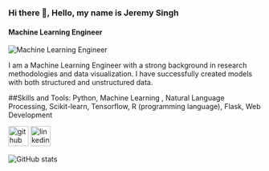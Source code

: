 ### Hi there 👋, Hello, my name is Jeremy Singh
#### Machine Learning Engineer
![Machine Learning Engineer]([https://www.microsoft.com/en-us/research/uploads/prod/2019/12/Theme_navy_ML-NLS-A_12_2019_1920x720-1920x720.jpg](https://github.com/Jeremys11/JeremySingh/blob/main/banner%20machine%20learning.jpg))

I am a Machine Learning Engineer with a strong background in research methodologies and data visualization. I have successfully created models with both structured and unstructured data.

##Skills and Tools: 
Python, Machine Learning , Natural Language Processing, Scikit-learn, Tensorflow, R (programming language), Flask, Web Development



[<img src='https://cdn.jsdelivr.net/npm/simple-icons@3.0.1/icons/github.svg' alt='github' height='40'>](https://github.com/Jeremys11)  [<img src='https://cdn.jsdelivr.net/npm/simple-icons@3.0.1/icons/linkedin.svg' alt='linkedin' height='40'>](https://www.linkedin.com/in/https://www.linkedin.com/in/jeremysingh116//)  

![GitHub stats](https://github-readme-stats.vercel.app/api?username=Jeremys11&show_icons=true)  
